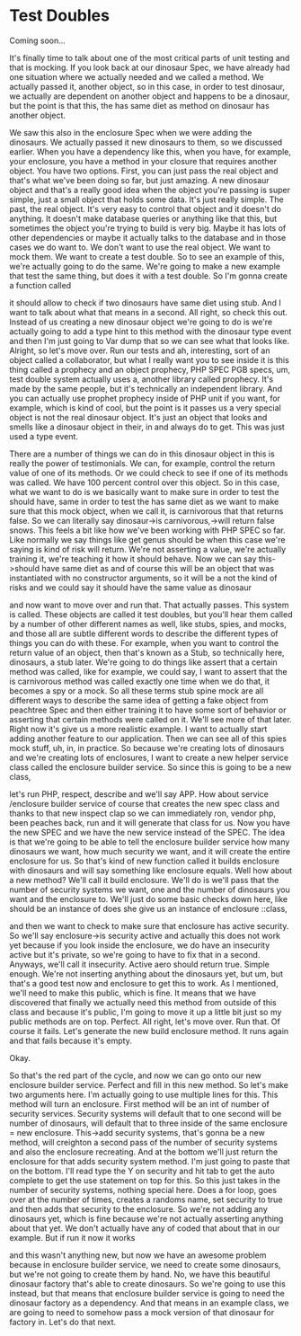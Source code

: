 # Test Doubles

Coming soon...

It's finally time to talk about one of the most critical parts of unit testing and
that is mocking. If you look back at our dinosaur Spec, we have already had one
situation where we actually needed and we called a method. We actually passed it,
another object, so in this case, in order to test dinosaur, we actually are dependent
on another object and happens to be a dinosaur, but the point is that this, the has
same diet as method on dinosaur has another object.

We saw this also in the enclosure Spec when we were adding the dinosaurs. We actually
passed it new dinosaurs to them, so we discussed earlier. When you have a dependency
like this, when you have, for example, your enclosure, you have a method in your
closure that requires another object. You have two options. First, you can just pass
the real object and that's what we've been doing so far, but just amazing. A new
dinosaur object and that's a really good idea when the object you're passing is super
simple, just a small object that holds some data. It's just really simple. The past,
the real object. It's very easy to control that object and it doesn't do anything. It
doesn't make database queries or anything like that this, but sometimes the object
you're trying to build is very big. Maybe it has lots of other dependencies or maybe
it actually talks to the database and in those cases we do want to. We don't want to
use the real object. We want to mock them. We want to create a test double. So to see
an example of this, we're actually going to do the same. We're going to make a new
example that test the same thing, but does it with a test double. So I'm gonna create
a function called

it should allow to check if two dinosaurs have same diet using stub. And I want to
talk about what that means in a second. All right, so check this out. Instead of us
creating a new dinosaur object we're going to do is we're actually going to add a
type hint to this method with the dinosaur type event and then I'm just going to Var
dump that so we can see what that looks like. Alright, so let's move over. Run our
tests and ah, interesting, sort of an object called a collaborator, but what I really
want you to see inside it is this thing called a prophecy and an object prophecy, PHP
SPEC PGB specs, um, test double system actually uses a, another library called
prophecy. It's made by the same people, but it's technically an independent library.
And you can actually use prophet prophecy inside of PHP unit if you want, for
example, which is kind of cool, but the point is it passes us a very special object
is not the real dinosaur object. It's just an object that looks and smells like a
dinosaur object in their, in and always do to get. This was just used a type event.

There are a number of things we can do in this dinosaur object in this is really the
power of testimonials. We can, for example, control the return value of one of its
methods. Or we could check to see if one of its methods was called. We have 100
percent control over this object. So in this case, what we want to do is we basically
want to make sure in order to test the should have, same in order to test the has
same diet as we want to make sure that this mock object, when we call it, is
carnivorous that that returns false. So we can literally say dinosaur->is
carnivorous,->will return false snows. This feels a bit like how we've been working
with PHP SPEC so far. Like normally we say things like get genus should be when this
case we're saying is kind of risk will return. We're not asserting a value, we're
actually training it, we're teaching it how it should behave. Now we can say
this->should have same diet as and of course this will be an object that was
instantiated with no constructor arguments, so it will be a not the kind of risks and
we could say it should have the same value as dinosaur

and now want to move over and run that. That actually passes. This system is called.
These objects are called it test doubles, but you'll hear them called by a number of
other different names as well, like stubs, spies, and mocks, and those all are subtle
different words to describe the different types of things you can do with these. For
example, when you want to control the return value of an object, then that's known as
a Stub, so technically here, dinosaurs, a stub later. We're going to do things like
assert that a certain method was called, like for example, we could say, I want to
assert that the is carnivorous method was called exactly one time when we do that, it
becomes a spy or a mock. So all these terms stub spine mock are all different ways to
describe the same idea of getting a fake object from peachtree Spec and then either
training it to have some sort of behavior or asserting that certain methods were
called on it. We'll see more of that later. Right now it's give us a more realistic
example. I want to actually start adding another feature to our application. Then we
can see all of this spies mock stuff, uh, in, in practice. So because we're creating
lots of dinosaurs and we're creating lots of enclosures, I want to create a new
helper service class called the enclosure builder service. So since this is going to
be a new class,

let's run PHP, respect, describe and we'll say APP. How about service /enclosure
builder service of course that creates the new spec class and thanks to that new
inspect clap so we can immediately ron, vendor php, been peaches back, run and it
will generate that class for us. Now you have the new SPEC and we have the new
service instead of the SPEC. The idea is that we're going to be able to tell the
enclosure builder service how many dinosaurs we want, how much security we want, and
it will create the entire enclosure for us. So that's kind of new function called it
builds enclosure with dinosaurs and will say something like enclosure equals. Well
how about a new method? We'll call it build enclosure. We'll do is we'll pass that
the number of security systems we want, one and the number of dinosaurs you want and
the enclosure to. We'll just do some basic checks down here, like should be an
instance of does she give us an instance of enclosure ::class,

and then we want to check to make sure that enclosure has active security. So we'll
say enclosure->is security active and actually this does not work yet because if you
look inside the enclosure, we do have an insecurity active but it's private, so we're
going to have to fix that in a second. Anyways, we'll call it insecurity. Active aero
should return true. Simple enough. We're not inserting anything about the dinosaurs
yet, but um, but that's a good test now and enclosure to get this to work. As I
mentioned, we'll need to make this public, which is fine. It means that we have
discovered that finally we actually need this method from outside of this class and
because it's public, I'm going to move it up a little bit just so my public methods
are on top. Perfect. All right, let's move over. Run that. Of course it fails. Let's
generate the new build enclosure method. It runs again and that fails because it's
empty.

Okay.

So that's the red part of the cycle, and now we can go onto our new enclosure builder
service. Perfect and fill in this new method. So let's make two arguments here. I'm
actually going to use multiple lines for this. This method will turn an enclosure.
First method will be an int of number of security services. Security systems will
default that to one second will be number of dinosaurs, will default that to three
inside of the same enclosure = new enclosure. This->add security systems, that's
gonna be a new method, will creighton a second pass of the number of security systems
and also the enclosure recreating. And at the bottom we'll just return the enclosure
for that adds security system method. I'm just going to paste that on the bottom.
I'll read type the Y on security and hit tab to get the auto complete to get the use
statement on top for this. So this just takes in the number of security systems,
nothing special here. Does a for loop, goes over at the number of times, creates a
randoms name, set security to true and then adds that security to the enclosure. So
we're not adding any dinosaurs yet, which is fine because we're not actually
asserting anything about that yet. We don't actually have any of coded that about
that in our example. But if run it now it works

and this wasn't anything new, but now we have an awesome problem because in enclosure
builder service, we need to create some dinosaurs, but we're not going to create them
by hand. No, we have this beautiful dinosaur factory that's able to create dinosaurs.
So we're going to use this instead, but that means that enclosure builder service is
going to need the dinosaur factory as a dependency. And that means in an example
class, we are going to need to somehow pass a mock version of that dinosaur for
factory in. Let's do that next.